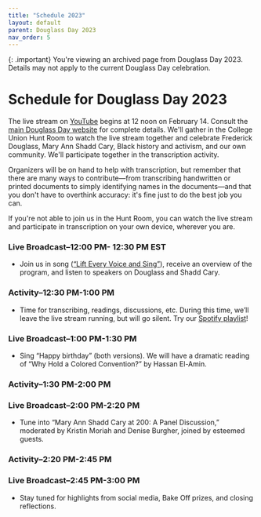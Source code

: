 ```yaml
---
title: "Schedule 2023"
layout: default
parent: Douglass Day 2023
nav_order: 5
---
```


{: .important}
You're viewing an archived page from Douglass Day 2023. Details may not apply to the current Douglass Day celebration.

# Schedule for Douglass Day 2023

The live stream on [YouTube](https://www.youtube.com/channel/UCsMTkXeP7D-KJKN_3n53g0A) begins at 12 noon on February 14. Consult the [main Douglass Day website](https://douglassday.substack.com/p/douglass-day-is-almost-here) for complete details. We'll gather in the College Union Hunt Room to watch the live stream together and celebrate Frederick Douglass, Mary Ann Shadd Cary, Black history and activism, and our own community. We'll participate together in the transcription activity. 

Organizers will be on hand to help with transcription, but remember that there are many ways to contribute&mdash;from transcribing handwritten or printed documents to simply identifying names in the documents&mdash;and that you don't have to overthink accuracy: it's fine just to do the best job you can.

If you're not able to join us in the Hunt Room, you can watch the live stream and participate in transcription on your own device, wherever you are.

### Live Broadcast–12:00 PM- 12:30 PM EST

  - Join us in song (<a href="https://douglassday.org/anthem/" rel="nofollow ugc noopener">“Lift Every Voice and Sing”</a>), receive an overview of the program, and listen to speakers on Douglass and Shadd Cary.

### Activity–12:30 PM-1:00 PM

  - Time for transcribing, readings, discussions, etc. During this time, we’ll leave the live stream running, but will go silent. Try our <a href="https://open.spotify.com/playlist/2XWu7KUki8NL5ps1FT7PC7?si=1234136005f24f7a" rel="nofollow ugc noopener">Spotify playlist</a>!

### Live Broadcast–1:00 PM-1:30 PM

  - Sing “Happy birthday” (both versions). We will have a dramatic reading of “Why Hold a Colored Convention?” by Hassan El-Amin.

### Activity–1:30 PM-2:00 PM

### Live Broadcast–2:00 PM-2:20 PM

  - Tune into “Mary Ann Shadd Cary at 200: A Panel Discussion,” moderated by Kristin Moriah and Denise Burgher, joined by esteemed guests.

### Activity–2:20 PM-2:45 PM

### Live Broadcast–2:45 PM-3:00 PM

  - Stay tuned for highlights from social media, Bake Off prizes, and closing reflections.